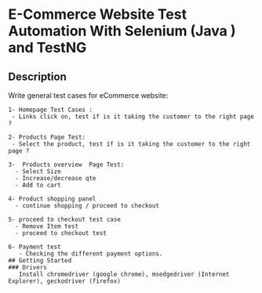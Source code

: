 # E-Commerce Website Test Automation With Selenium (Java ) and TestNG
## Description
 Write general test cases for eCommerce website:
```` 
1- Homepage Test Cases :
 - Links click on, test if is it taking the customer to the right page ?
 
2- Products Page Test:
 - Select the product, test if is it taking the customer to the right page ? 
 
3-  Products overview  Page Test:
  - Select Size
  - Increase/decrease qte
  - Add to cart 
  
4- Product shopping panel
  - continue shopping / proceed to checkout 

5- proceed to checkout test case
  - Remove Item test
  - proceed to checkout test
  
6- Payment test
   - Checking the different payment options.
## Getting Started
### Drivers
   Install chromedriver (google chrome), msedgedriver (Internet Explorer), geckodriver (firefox)


   

   
